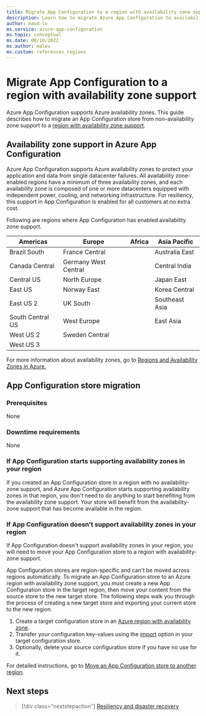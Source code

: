 ```yaml
---
title: Migrate App Configuration to a region with availability zone support
description: Learn how to migrate Azure App Configuration to availability zone support.
author: maud-lv
ms.service: azure-app-configuration
ms.topic: conceptual
ms.date: 08/10/2022
ms.author: malev
ms.custom: references_regions
---
```


# Migrate App Configuration to a region with availability zone support

Azure App Configuration supports Azure availability zones. This guide describes how to migrate an App Configuration store from non-availability zone support to a [region with availability zone support](../az-overview#azure-regions-with-availability-zones.md).

## Availability zone support in Azure App Configuration

Azure App Configuration supports Azure availability zones to protect your application and data from single datacenter failures. All availability zone-enabled regions have a minimum of three availability zones, and each availability zone is composed of one or more datacenters equipped with independent power, cooling, and networking infrastructure. For resiliency, this support in App Configuration is enabled for all customers at no extra cost.

Following are regions where App Configuration has enabled availability zone support.

| Americas         | Europe               | Africa | Asia Pacific   |
|------------------|----------------------|--------|----------------|
| Brazil South     | France Central       |        | Australia East |
| Canada Central   | Germany West Central |        | Central India  |
| Central US       | North Europe         |        | Japan East     |
| East US          | Norway East          |        | Korea Central  |
| East US 2        | UK South             |        | Southeast Asia |
| South Central US | West Europe          |        | East Asia      |
| West US 2        | Sweden Central       |        |                |
| West US 3        |                      |        |                |

For more information about availability zones, go to [Regions and Availability Zones in Azure.](../availability-zones/az-overview.md)

## App Configuration store migration

### Prerequisites

None

### Downtime requirements

None

### If App Configuration starts supporting availability zones in your region

If you created an App Configuration store in a region with no availability-zone support, and Azure App Configuration starts supporting availability zones in that region, you don't need to do anything to start benefiting from the availability zone support. Your store will benefit from the availability-zone support that has become available in the region.

### If App Configuration doesn’t support availability zones in your region

If App Configuration doesn't support availability zones in your region, you will need to move your App Configuration store to a region with availability-zone support.

App Configuration stores are region-specific and can't be moved across regions automatically. To migrate an App Configuration store to an Azure region with availability zone support, you must create a new App Configuration store in the target region, then move your content from the source store to the new target store.
The following steps walk you through the process of creating a new target store and exporting your current store to the new region.

1. Create a target configuration store in an [Azure region with availability zone](az-overview#azure-regions-with-availability-zones).
1. Transfer your configuration key-values using the [import](../azure-app-configuration/howto-import-export-data.md) option in your target configuration store.
1. Optionally, delete your source configuration store if you have no use for it.

For detailed instructions, go to [Move an App Configuration store to another region](../azure-app-configuration/howto-move-resource-between-regions.md).

## Next steps

> [!div class="nextstepaction"]
> [Resiliency and disaster recovery](../azure-app-configuration/concept-disaster-recovery.md)
